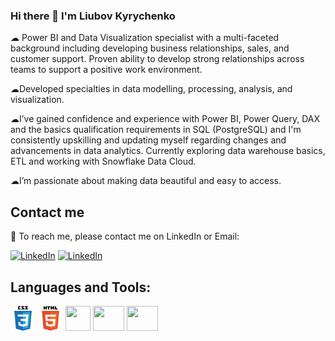 ### Hi there 👋 I'm Liubov Kyrychenko



☁ Power BI and Data Visualization specialist with a multi-faceted background including developing
business relationships, sales, and customer support. Proven ability to develop strong relationships
across teams to support a positive work environment.

☁Developed specialties in data modelling, processing, analysis, and visualization.

☁I’ve gained confidence and experience with Power BI, Power Query, DAX and the basics
qualification requirements in SQL (PostgreSQL) and I&#39;m consistently upskilling and updating myself
regarding changes and advancements in data analytics. Currently exploring data warehouse basics,
ETL and working with Snowflake Data Cloud.

☁I’m passionate about making data beautiful and easy to access.


 
 
 
           
          

 
 <h2>Contact me</h2>

 📧 To reach me, please contact me on LinkedIn or Email:
 
 <p>
  <a title="LinkedIn" href="https://www.linkedin.com/in/liubov-kyrychenko" target="_blank"> <a title="LinkedIn" href="https://linkedin.com/in/liubov-kyrychenko/">
            <img src="https://cdn.jsdelivr.net/gh/devicons/devicon/icons/linkedin/linkedin-original.svg"
           alt="LinkedIn" width="40" height="40" style="max-width: 100%;"></a></a> 
  <a a title="Gmail" href="mailto:liubov.kyrychenko.work@gmail.com" target="_blank"><a title="Gmail" href="mailto:liubov.kyrychenko.work@gmail.com">
            <img src="https://api.iconify.design/logos/google-gmail.svg"
           alt="LinkedIn" width="40" height="40" style="max-width: 100%;"></a></a>
 </p> 

 <h2>Languages and Tools:</h2>
 <p align="left" dir="auto">
 <a title="CSS3" href="https://www.w3schools.com/css/" rel="nofollow"><img src="https://raw.githubusercontent.com/devicons/devicon/master/icons/css3/css3-original-wordmark.svg" alt="css3" width="40" height="40" style="max-width: 100%;"></a>
 <a title="HTML5" href="https://www.w3.org/html/" rel="nofollow"><img src="https://raw.githubusercontent.com/devicons/devicon/master/icons/html5/html5-original-wordmark.svg" alt="html5" width="40" height="40" style="max-width: 100%;"></a>
 <a title="Power BI" href="https://powerbi.microsoft.com/en-ie/" rel="nofollow"><img width="40" height="40" style="max-width: 100%; alt="New Power BI Logo" src="https://upload.wikimedia.org/wikipedia/commons/thumb/c/cf/New_Power_BI_Logo.svg/512px-New_Power_BI_Logo.svg.png"></a>
  <a title="mySQL"   href="https://dev.mysql.com/doc/refman/8.0/en/" rel="nofollow"><img width="50" height="40" style="max-width: 100%; alt="mySQL" src="https://cdn.jsdelivr.net/gh/devicons/devicon/icons/mysql/mysql-original.svg"></a>
   <a title="PostgreSQL"   href="https://www.postgresql.org/about/" rel="nofollow"><img width="50" height="40" style="max-width: 100%; alt="PostgreSQL" src="https://cdn.jsdelivr.net/gh/devicons/devicon/icons/postgresql/postgresql-original-wordmark.svg"></a>
</p>



          
          
  <!--
**liubovkyry/liubovkyry** is a ✨ _special_ ✨ repository because its `README.md` (this file) appears on your GitHub profile.

Here are some ideas to get you started:

- 🔭 I'm currently working on building up my GitHub Profile with Data Visualization projects.
- 🌱 I’m currently learning basics of Data Visualization, Modeling data in Power BI, DAX functions in Power BI.
- 👯 I’m looking to collaborate on any of the presented data visualization projects or open to ther projects.
- 🤔 I’m looking for help with ...
- 💬 Ask me about ...
- 📫 How to reach me:

- 😄 Pronouns: ...
- ⚡ Fun fact: ...
-->
